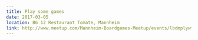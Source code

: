 ```yaml
---
title: Play some games
date: 2017-03-05
location: B6 12 Restaurant Tomate, Mannheim
link: http://www.meetup.com/Mannheim-Boardgames-Meetup/events/lbdmplywfbhb/
---
```

